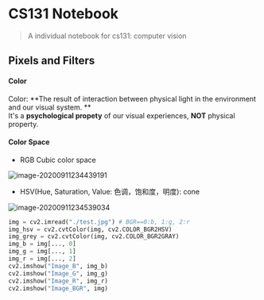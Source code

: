 # CS131 Notebook

> A individual notebook for  cs131: computer vision

## Pixels and Filters

####  Color
Color: **The result of interaction between physical light in the environment and our visual system. **   
It's a **psychological propety** of our visual experiences, **NOT** physical property.  

#### Color Space
- RGB Cubic color space

![image-20200911234439191](https://i.loli.net/2020/09/11/GbpjIvt2zkoO1iE.png)

- HSV(Hue, Saturation, Value: 色调，饱和度，明度): cone

![image-20200911234539034](https://i.loli.net/2020/09/11/5kYp39vGgIcbPE8.png)  
``` python
img = cv2.imread("./test.jpg") # BGR==0:b, 1:g, 2:r
img_hsv = cv2.cvtColor(img, cv2.COLOR_BGR2HSV)
img_grey = cv2.cvtColor(img, cv2.COLOR_BGR2GRAY)
img_b = img[..., 0]
img_g = img[..., 1]
img_r = img[..., 2]
cv2.imshow("Image_B", img_b)
cv2.imshow("Image_G", img_g)
cv2.imshow("Image_R", img_r)
cv2.imshow("Image_BGR", img)
```

